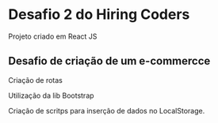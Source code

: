 # Desafio 2 do Hiring Coders

Projeto criado em React JS

## Desafio de criação de um e-commercce

Criação de rotas

Utilização da lib Bootstrap

Criação de scritps para inserção de dados no LocalStorage.